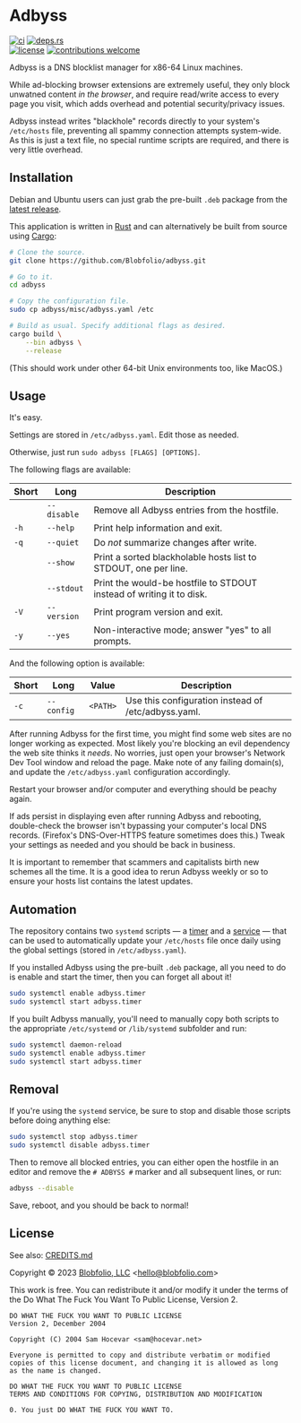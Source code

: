 # Adbyss

[![ci](https://img.shields.io/github/actions/workflow/status/Blobfolio/adbyss/ci.yaml?style=flat-square&label=ci)](https://github.com/Blobfolio/adbyss/actions)
[![deps.rs](https://deps.rs/repo/github/blobfolio/adbyss/status.svg?style=flat-square&label=deps.rs)](https://deps.rs/repo/github/blobfolio/adbyss)<br>
[![license](https://img.shields.io/badge/license-wtfpl-ff1493?style=flat-square)](https://en.wikipedia.org/wiki/WTFPL)
[![contributions welcome](https://img.shields.io/badge/PRs-welcome-brightgreen.svg?style=flat-square&label=contributions)](https://github.com/Blobfolio/adbyss/issues)

Adbyss is a DNS blocklist manager for x86-64 Linux machines.

While ad-blocking browser extensions are extremely useful, they only block unwatned content *in the browser*, and require read/write access to every page you visit, which adds overhead and potential security/privacy issues.

Adbyss instead writes "blackhole" records directly to your system's `/etc/hosts` file, preventing all spammy connection attempts system-wide. As this is just a text file, no special runtime scripts are required, and there is very little overhead.



## Installation

Debian and Ubuntu users can just grab the pre-built `.deb` package from the [latest release](https://github.com/Blobfolio/adbyss/releases/latest).

This application is written in [Rust](https://www.rust-lang.org/) and can alternatively be built from source using [Cargo](https://github.com/rust-lang/cargo):

```bash
# Clone the source.
git clone https://github.com/Blobfolio/adbyss.git

# Go to it.
cd adbyss

# Copy the configuration file.
sudo cp adbyss/misc/adbyss.yaml /etc

# Build as usual. Specify additional flags as desired.
cargo build \
    --bin adbyss \
    --release
```

(This should work under other 64-bit Unix environments too, like MacOS.)



## Usage

It's easy.

Settings are stored in `/etc/adbyss.yaml`. Edit those as needed.

Otherwise, just run `sudo adbyss [FLAGS] [OPTIONS]`.

The following flags are available:

| Short | Long | Description |
| ----- | ---- | ----------- |
| | `--disable` | Remove all Adbyss entries from the hostfile. |
| `-h` | `--help` | Print help information and exit. |
| `-q` | `--quiet` | Do *not* summarize changes after write. |
| | `--show` | Print a sorted blackholable hosts list to STDOUT, one per line. |
| | `--stdout` | Print the would-be hostfile to STDOUT instead of writing it to disk. |
| `-V` | `--version` | Print program version and exit. |
| `-y` | `--yes` | Non-interactive mode; answer "yes" to all prompts. |

And the following option is available:

| Short | Long | Value | Description |
| ----- | ---- | ----- | ----------- |
| `-c` | `--config` | `<PATH>` | Use this configuration instead of /etc/adbyss.yaml. |

After running Adbyss for the first time, you might find some web sites are no longer working as expected. Most likely you're blocking an evil dependency the web site thinks it *needs*. No worries, just open your browser's Network Dev Tool window and reload the page. Make note of any failing domain(s), and update the `/etc/adbyss.yaml` configuration accordingly.

Restart your browser and/or computer and everything should be peachy again.

If ads persist in displaying even after running Adbyss and rebooting, double-check the browser isn't bypassing your computer's local DNS records. (Firefox's DNS-Over-HTTPS feature sometimes does this.) Tweak your settings as needed and you should be back in business.

It is important to remember that scammers and capitalists birth new schemes all the time. It is a good idea to rerun Adbyss weekly or so to ensure your hosts list contains the latest updates.



## Automation

The repository contains two `systemd` scripts — a [timer](https://github.com/Blobfolio/adbyss/tree/master/adbyss/skel/systemd/adbyss.timer) and a [service](https://github.com/Blobfolio/adbyss/tree/master/adbyss/skel/systemd/adbyss.service) — that can be used to automatically update your `/etc/hosts` file once daily using the global settings (stored in `/etc/adbyss.yaml`).

If you installed Adbyss using the pre-built `.deb` package, all you need to do is enable and start the timer, then you can forget all about it!

```bash
sudo systemctl enable adbyss.timer
sudo systemctl start adbyss.timer
```

If you built Adbyss manually, you'll need to manually copy both scripts to the appropriate `/etc/systemd` or `/lib/systemd` subfolder and run:

```bash
sudo systemctl daemon-reload
sudo systemctl enable adbyss.timer
sudo systemctl start adbyss.timer
```



## Removal

If you're using the `systemd` service, be sure to stop and disable those scripts before doing anything else:

```bash
sudo systemctl stop adbyss.timer
sudo systemctl disable adbyss.timer
```

Then to remove all blocked entries, you can either open the hostfile in an editor and remove the `# ADBYSS #` marker and all subsequent lines, or run:

```bash
adbyss --disable
```

Save, reboot, and you should be back to normal!



## License

See also: [CREDITS.md](CREDITS.md)

Copyright © 2023 [Blobfolio, LLC](https://blobfolio.com) &lt;hello@blobfolio.com&gt;

This work is free. You can redistribute it and/or modify it under the terms of the Do What The Fuck You Want To Public License, Version 2.

    DO WHAT THE FUCK YOU WANT TO PUBLIC LICENSE
    Version 2, December 2004
    
    Copyright (C) 2004 Sam Hocevar <sam@hocevar.net>
    
    Everyone is permitted to copy and distribute verbatim or modified
    copies of this license document, and changing it is allowed as long
    as the name is changed.
    
    DO WHAT THE FUCK YOU WANT TO PUBLIC LICENSE
    TERMS AND CONDITIONS FOR COPYING, DISTRIBUTION AND MODIFICATION
    
    0. You just DO WHAT THE FUCK YOU WANT TO.
